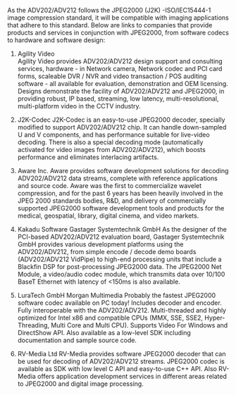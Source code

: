 As the ADV202/ADV212 follows the JPEG2000 (J2K) -ISO/IEC15444-1 image compression standard, it will be compatible with imaging applications that adhere to this standard. Below are links to companies that provide products and services in conjunction with JPEG2000, from software codecs to hardware and software design:

1. Agility Video  
Agility Video provides ADV202/ADV212 design support and consulting services, hardware - in Network camera, Network codec and PCI card forms, scaleable DVR / NVR and video transaction / POS auditing software - all available for evaluation, demonstration and OEM licensing. Designs demonstrate the facility of ADV202/ADV212 and JPEG2000, in providing robust, IP based, streaming, low latency, multi-resolutional, multi-platform video in the CCTV industry.

2. J2K-Codec
J2K-Codec is an easy-to-use JPEG2000 decoder, specially modified to support ADV202/ADV212 chip. It can handle down-sampled U and V components, and has performance suitable for live-video decoding. There is also a special decoding mode (automatically activated for video images from ADV202/ADV212), which boosts performance and eliminates interlacing artifacts.

3. Aware Inc.
Aware provides software development solutions for decoding ADV202/ADV212 data streams, complete with reference applications and source code. Aware was the first to commercialize wavelet compression, and for the past 6 years has been heavily involved in the JPEG 2000 standards bodies, R&D, and delivery of commercially supported JPEG2000 software development tools and products for the medical, geospatial, library, digital cinema, and video markets.

4. Kakadu Software
Gastager Systemtechnik GmbH
As the designer of the PCI-based ADV202/ADV212 evaluation board, Gastager Systemtechnik GmbH provides various development platforms using the ADV202/ADV212, from simple encode / decode demo boards (ADV202/ADV212 VidPipe) to high-end processing units that include a Blackfin DSP for post-processing JPEG2000 data. The JPEG2000 Net Module, a video/audio codec module, which transmits data over 10/100 BaseT Ethernet with latency of <150ms is also available.

5. LuraTech GmbH
Morgan Multimedia
Probably the fastest JPEG2000 software codec available on PC today! Includes decoder and encoder. Fully interoperable with the ADV202/ADV212. Multi-threaded and highly optimized for Intel x86 and compatible CPUs (MMX, SSE, SSE2, Hyper-Threading, Multi Core and Multi CPU). Supports Video For Windows and DirectShow API. Also available as a low-level SDK including documentation and sample source code.

6. RV-Media Ltd 
RV-Media provides software JPEG2000 decoder that can be used for decoding of ADV202/ADV212 streams. JPEG2000 codec is available as SDK with low level C API and easy-to-use C++ API. Also RV-Media offers application development services in different areas related to JPEG2000 and digital image processing.